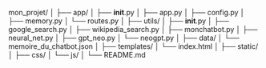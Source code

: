 mon_projet/
│
├── app/
│   ├── __init__.py
│   ├── app.py
│   ├── config.py
│   ├── memory.py
│   └── routes.py
│
├── utils/
│   ├── __init__.py
│   ├── google_search.py
│   ├── wikipedia_search.py
│   ├── monchatbot.py
│   ├── neural_net.py
│   ├── gpt_neo.py
│   └── neogpt.py
│
├── data/
│   └── memoire_du_chatbot.json
│
├── templates/
│   └── index.html
│
├── static/
│   ├── css/
│   └── js/
│
└── README.md
